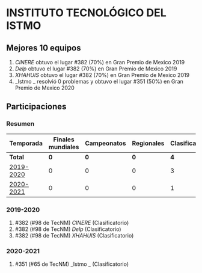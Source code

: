 ---
---

# INSTITUTO TECNOLÓGICO DEL ISTMO

## Mejores 10 equipos

1. _CINERE_ obtuvo el lugar #382 (70%) en Gran Premio de Mexico 2019
1. _Delp_ obtuvo el lugar #382 (70%) en Gran Premio de Mexico 2019
1. _XHAHUIS_ obtuvo el lugar #382 (70%) en Gran Premio de Mexico 2019
1. _Istmo _ resolvió 0 problemas y obtuvo el lugar #351 (50%) en Gran Premio de Mexico 2020

## Participaciones

### Resumen

| Temporada | Finales mundiales | Campeonatos | Regionales | Clasificatorios | Equipos |
| --- | --- | --- | --- | --- | --- |
| **Total** | **0** | **0** | **0** | **4** | **4** |
| [2019-2020](#2019-2020) | 0 | 0 | 0 | 3 | 3 |
| [2020-2021](#2020-2021) | 0 | 0 | 0 | 1 | 1 |

### 2019-2020

1. #382 (#98 de TecNM) _CINERE_ (Clasificatorio)
1. #382 (#98 de TecNM) _Delp_ (Clasificatorio)
1. #382 (#98 de TecNM) _XHAHUIS_ (Clasificatorio)

### 2020-2021

1. #351 (#65 de TecNM) _Istmo _ (Clasificatorio)



